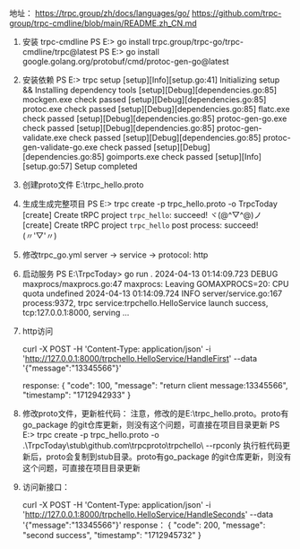 
地址：
  https://trpc.group/zh/docs/languages/go/
  https://github.com/trpc-group/trpc-cmdline/blob/main/README.zh_CN.md

1. 安装 trpc-cmdline
PS E:\> go install trpc.group/trpc-go/trpc-cmdline/trpc@latest
PS E:\> go install google.golang.org/protobuf/cmd/protoc-gen-go@latest

2. 安装依赖
PS E:\> trpc setup
[setup][Info][setup.go:41] Initializing setup && Installing dependency tools
[setup][Debug][dependencies.go:85] mockgen.exe check passed
[setup][Debug][dependencies.go:85] protoc.exe check passed
[setup][Debug][dependencies.go:85] flatc.exe check passed
[setup][Debug][dependencies.go:85] protoc-gen-go.exe check passed
[setup][Debug][dependencies.go:85] protoc-gen-validate.exe check passed
[setup][Debug][dependencies.go:85] protoc-gen-validate-go.exe check passed
[setup][Debug][dependencies.go:85] goimports.exe check passed
[setup][Info][setup.go:57] Setup completed

3. 创建proto文件
E:\trpc_hello.proto

4. 生成生成完整项目
PS E:\> trpc create -p trpc_hello.proto -o TrpcToday
[create] Create tRPC project `trpc_hello`: succeed! ヾ(@^▽^@)ノ
[create] Create tRPC project `trpc_hello` post process: succeed! (〃'▽'〃)

5. 修改trpc_go.yml
  server -> service -> protocol: http
6. 启动服务
PS E:\TrpcToday> go run .
2024-04-13 01:14:09.723 DEBUG   maxprocs/maxprocs.go:47 maxprocs: Leaving GOMAXPROCS=20: CPU quota undefined
2024-04-13 01:14:09.724 INFO    server/service.go:167   process:9372, trpc service:trpchello.HelloService launch success, tcp:127.0.0.1:8000, serving ...

7. http访问

    curl -X POST -H 'Content-Type: application/json' -i 'http://127.0.0.1:8000/trpchello.HelloService/HandleFirst' --data '{"message":"13345566"}'

    response: 
        {
        "code": 100,
        "message": "return client message:13345566",
        "timestamp": "1712942933"
        }

8. 修改proto文件，更新桩代码：
    注意，修改的是E:\trpc_hello.proto。proto有go_package 的git仓库更新，则没有这个问题，可直接在项目目录更新
PS E:\> trpc create -p trpc_hello.proto -o .\TrpcToday\stub\github.com\trpcproto\trpchello\ --rpconly
    执行桩代码更新后，proto会复制到stub目录。proto有go_package 的git仓库更新，则没有这个问题，可直接在项目目录更新
9. 访问新接口：

    curl -X POST -H 'Content-Type: application/json' -i 'http://127.0.0.1:8000/trpchello.HelloService/HandleSeconds' --data '{"message":"13345566"}'
    response：
        {
        "code": 200,
        "message": "second success",
        "timestamp": "1712945732"
        }
